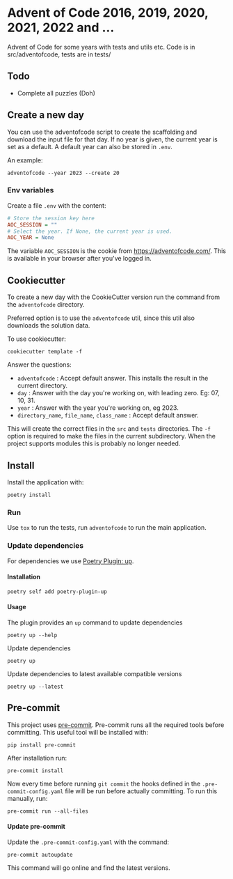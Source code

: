 # Advent of Code 2016, 2019, 2020, 2021, 2022 and ...

Advent of Code for some years with tests and utils etc.
Code is in src/adventofcode<years>, tests are in tests/

## Todo

- Complete all puzzles (Doh)

## Create a new day

You can use the adventofcode script to create the scaffolding and download the
input file for that day. If no year is given, the current year is set as a default.
A default year can also be stored in `.env`.

An example:

    adventofcode --year 2023 --create 20

### Env variables

Create a file `.env` with the content:

```ini
# Store the session key here
AOC_SESSION = ""
# Select the year. If None, the current year is used.
AOC_YEAR = None
```

The variable `AOC_SESSION` is the cookie from <https://adventofcode.com/>. This is available
in your browser after you've logged in.

## Cookiecutter

To create a new day with the CookieCutter version run the command from the
`adventofcode` directory.

Preferred option is to use the `adventofcode` util, since this util also downloads the solution data.

To use cookiecutter:

```shell script
cookiecutter template -f
```

Answer the questions:
* `adventofcode` : Accept default answer. This installs the result in the current directory.
* `day` : Answer with the day you're working on, with leading zero. Eg: 07, 10, 31.
* `year` : Answer with the year you're working on, eg 2023.
* `directory_name`, `file_name`, `class_name` : Accept default answer.

This will create the correct files in the `src` and `tests` directories.
The `-f` option is required to make the files in the current subdirectory.
When the project supports modules this is probably no longer needed.

## Install

Install the application with:

```
poetry install
```

### Run

Use `tox` to run the tests, run `adventofcode` to run the main application.

### Update dependencies

For dependencies we use [Poetry Plugin: up](https://github.com/MousaZeidBaker/poetry-plugin-up).

#### Installation

```shell
poetry self add poetry-plugin-up
```

#### Usage

The plugin provides an `up` command to update dependencies

```shell
poetry up --help
```

Update dependencies

```shell
poetry up
```

Update dependencies to latest available compatible versions

```shell
poetry up --latest
```

## Pre-commit

This project uses [pre-commit]. Pre-commit runs all the required tools before committing.
This useful tool will be installed with:

```shell
pip install pre-commit
```

After installation run:

```shell
pre-commit install
```

Now every time before running `git commit` the hooks defined in the
`.pre-commit-config.yaml` file will be run before actually committing.
To run this manually, run:

```shell
pre-commit run --all-files
```

#### Update pre-commit

Update the `.pre-commit-config.yaml` with the command:

```shell
pre-commit autoupdate
```

This command will go online and find the latest versions.

[pre-commit]: https://pre-commit.com/

